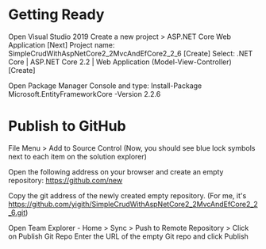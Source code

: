# Getting Ready
Open Visual Studio 2019
Create a new project > ASP.NET Core Web Application [Next]
Project name: SimpleCrudWithAspNetCore2_2MvcAndEfCore2_2_6 [Create]
Select: .NET Core | ASP.NET Core 2.2 | Web Application (Model-View-Controller) [Create]

Open Package Manager Console and type:
Install-Package Microsoft.EntityFrameworkCore -Version 2.2.6

# Publish to GitHub
File Menu > Add to Source Control
(Now, you should see blue lock symbols next to each item on the solution explorer)

Open the following address on your browser and create an empty repository:
https://github.com/new

Copy the git address of the newly created empty repository.
(For me, it's https://github.com/yigith/SimpleCrudWithAspNetCore2_2MvcAndEfCore2_2_6.git)

Open Team Explorer - Home > Sync > Push to Remote Repository > Click on Publish Git Repo
Enter the URL of the empty Git repo and click Publish


